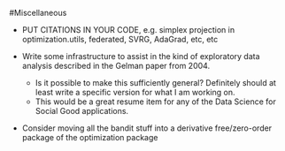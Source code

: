 #Miscellaneous
* PUT CITATIONS IN YOUR CODE, e.g. simplex projection in optimization.utils, federated, SVRG, AdaGrad, etc, etc

* Write some infrastructure to assist in the kind of exploratory data analysis described in the Gelman paper from 2004.
    * Is it possible to make this sufficiently general? Definitely should at least write a specific version for what I am working on.
    * This would be a great resume item for any of the Data Science for Social Good applications.

* Consider moving all the bandit stuff into a derivative free/zero-order package of the optimization package

